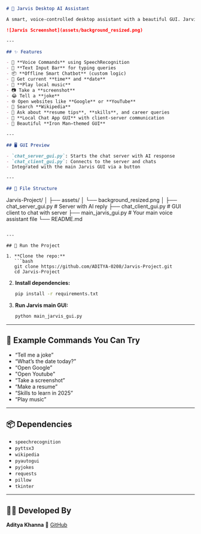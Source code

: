 
```markdown
# 🤖 Jarvis Desktop AI Assistant

A smart, voice-controlled desktop assistant with a beautiful GUI. Jarvis can take voice and text commands, respond with offline AI, tell jokes, search Wikipedia, play music, and even run a full local chat application between server and client.

![Jarvis Screenshot](assets/background_resized.png)

---

## ✨ Features

- 🎤 **Voice Commands** using SpeechRecognition
- 💬 **Text Input Bar** for typing queries
- 📦 **Offline Smart Chatbot** (custom logic)
- 📅 Get current **time** and **date**
- 🎵 **Play local music**
- 📷 Take a **screenshot**
- 😂 Tell a **joke**
- 🌐 Open websites like **Google** or **YouTube**
- 📖 Search **Wikipedia**
- 🧠 Ask about **resume tips**, **skills**, and career queries
- 💬 **Local Chat App GUI** with client-server communication
- 🎨 Beautiful **Iron Man–themed GUI**

---

## 🖥 GUI Preview

- `chat_server_gui.py`: Starts the chat server with AI response
- `chat_client_gui.py`: Connects to the server and chats
- Integrated with the main Jarvis GUI via a button

---

## 📁 File Structure

```

Jarvis-Project/
│
├── assets/
│   └── background\_resized.png
│
├── chat\_server\_gui.py   # Server with AI reply
├── chat\_client\_gui.py   # GUI client to chat with server
├── main\_jarvis\_gui.py   # Your main voice assistant file
└── README.md

````

---

## 🚀 Run the Project

1. **Clone the repo:**
   ```bash
   git clone https://github.com/ADITYA-0208/Jarvis-Project.git
   cd Jarvis-Project
````

2. **Install dependencies:**

   ```bash
   pip install -r requirements.txt
   ```

3. **Run Jarvis main GUI:**

   ```bash
   python main_jarvis_gui.py
   ```

---

## 🧠 Example Commands You Can Try

* “Tell me a joke”
* “What’s the date today?”
* “Open Google”
* "Open Youtube"
* “Take a screenshot”
* “Make a resume”
* “Skills to learn in 2025”
* “Play music”

---

## 📦 Dependencies

* `speechrecognition`
* `pyttsx3`
* `wikipedia`
* `pyautogui`
* `pyjokes`
* `requests`
* `pillow`
* `tkinter`
---

## 👨‍💻 Developed By

**Aditya Khanna**
🔗 [GitHub](https://github.com/ADITYA-0208)


